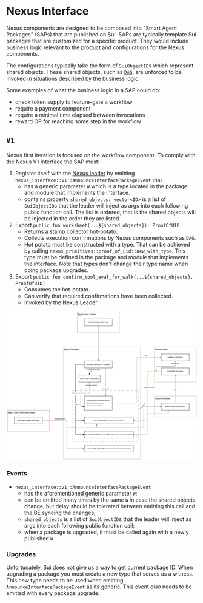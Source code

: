 # Nexus Interface

Nexus components are designed to be composed into "Smart Agent Packages" (SAPs) that are published on Sui.
SAPs are typically template Sui packages that are customized for a specific product.
They would include business logic relevant to the product and configurations for the Nexus components.

The configurations typically take the form of `SuiObjectID`s which represent shared objects.
These shared objects, such as [`DAG`][packages-workflow], are unforced to be invoked in situations described by the business logic.

Some examples of what the business logic in a SAP could do:

- check token supply to feature-gate a workflow
- require a payment component
- require a minimal time elapsed between invocations
- reward OP for reaching some step in the workflow

## `V1`

Nexus first iteration is focused on the workflow component.
To comply with the Nexus V1 Interface the SAP must:

1. Register itself with the [Nexus leader][crates-leader] by emitting `nexus_interface::v1::AnnounceInterfacePackageEvent` that
   - has a generic parameter `W` which is a type located in the package and module that implements the interface.
   - contains property `shared_objects: vector<ID>` is a list of `SuiObjectID`s that the leader will inject as args into each following public function call.
     The list is ordered, that is the shared objects will be injected in the order they are listed.
2. Export `public fun worksheet(...${shared_objects}): ProofOfUID`
   - Returns a stamp collector hot-potato.
   - Collects execution confirmations by Nexus components such as `DAG`.
   - Hot potato must be constructed with a type.
     That can be achieved by calling `nexus_primitives::proof_of_uid::new_with_type`.
     This type must be defined in the package and module that implements the interface.
     Note that types don't change their type name when doing package upgrades.
3. Export `public fun confirm_tool_eval_for_walk(...${shared_objects}, ProofOfUID)`
   - Consumes the hot-potato.
   - Can verify that required confirmations have been collected.
   - Invoked by the Nexus Leader.

![Diagram showing Nexus V1 Interface flow](../images/nexus-interface-v1.png)

### Events

- `nexus_interface::v1::AnnounceInterfacePackageEvent`
  - has the aforementioned generic parameter `W`;
  - can be emitted many times by the same `W` in case the shared objects change, but delay should be tolerated between emitting this call and the BE syncing the changes;
  - `shared_objects` is a list of `SuiObjectID`s that the leader will inject as args into each following public function call;
  - when a package is upgraded, it must be called again with a newly published `W`

### Upgrades

Unfortunately, Sui does not give us a way to get current package ID.
When upgrading a package you must create a new type that serves as a witness.
This new type needs to be used when emitting `AnnounceInterfacePackageEvent` as its generic.
This event _also_ needs to be emitted with every package upgrade.

<!-- List of References -->

[packages-workflow]: ./Workflow.md
[crates-leader]: ../crates/Leader.md